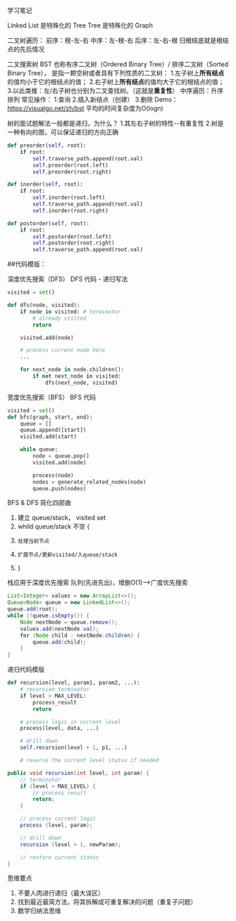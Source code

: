 学习笔记

Linked List 是特殊化的 Tree
Tree 是特殊化的 Graph

二叉树遍历：
前序：根-左-右
中序：左-根-右
后序：左-右-根
归根结底就是根结点的先后情况

二叉搜索树 BST
也称有序二叉树（Ordered Binary Tree）/ 排序二叉树（Sorted Binary Tree），
是指一颗空树或者具有下列性质的二叉树：
1.左子树上**所有结点**的值均小于它的根结点的值；
2.右子树上**所有结点**的值均大于它的根结点的值；
3.以此类推：左/右子树也分别为二叉查找树。（这就是**重复性**）
中序遍历：升序排列
常见操作：
1.查询
2.插入新结点（创建）
3.删除
Demo：https://visualgo.net/zh/bst
平均的时间复杂度为O(logn)

树的面试题解法一般都是递归，为什么？
1.其左右子树的特性--有重复性
2.树是一种有向的图，可以保证递归的方向正确

````python  
def preorder(self, root):
    if root:
        self.traverse_path.append(root.val)
        self.preorder(root.left)
        self.preorder(root.right)

def inorder(self, root):
    if root:
        self.inorder(root.left)
        self.traverse_path.append(root.val)
        self.inorder(root.right)

def postorder(self, root):
    if root:
        self.postorder(root.left)
        self.postorder(root.right)
        self.traverse_path.append(root.val)
````

##代码模版：  

深度优先搜索（DFS）
DFS 代码 - 递归写法
````python 
visited = set()

def dfs(node, visited):
    if node in visited: # terminator
        # already visited
        return

    visited.add(node)

    # process current node here
    ...

    for next_node in node.children():
        if not next_node in visited:
            dfs(next_node, visited)
````

宽度优先搜索（BFS）
BFS 代码
````python 
visited = set()
def bfs(graph, start, end):
    queue = []
    queue.append([start])
    visited.add(start)

    while queue:
        node = queue.pop()
        visited.add(node)

        process(node)
        nodes = generate_related_nodes(node)
        queue.push(nodes)
```` 

BFS & DFS 简化四部曲
1. 建立 queue/stack， visited set
2. whild queue/stack 不空 {
3.     处理当前节点
4.     扩展节点/更新visited/入queue/stack
5. }

栈应用于深度优先搜索
队列(先进先出)，增删O(1)-->广度优先搜索
````java
List<Integer> values = new ArrayList<>();
Queue<Node> queue = new LinkedList<>();
queue.add(root);
while (!queue.isEmpty()) {
    Node nextNode = queue.remove();
    values.add(nextNode.val);
    for (Node child : nextNode.children) {
        queue.add(child);
    }
}
````

递归代码模版
````python
def recursion(level, param1, param2, ...):
    # recursion terminator
    if level > MAX_LEVEL:
        process_result
        return

    # process logic in current level
    process(level, data, ...)

    # drill down
    self.recursion(level + 1, p1, ...)

    # reverse the current level status if needed
````
````java
public void recursion(int level, int param) {
    // terminator
    if (level > MAX_LEVEL) {
        // process result
        return;
    }

    // process current logic
    process (level, param);

    // drill down
    recursion (level + 1, newParam);

    // restore current status
}
````
思维要点
1. 不要人肉进行递归（最大误区）
2. 找到最近最简方法，将其拆解成可重复解决的问题（重复子问题）
3. 数学归纳法思维